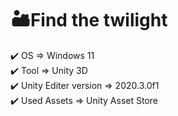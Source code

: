 # 🏜️Find the twilight


✔️ OS => Windows 11</br>
✔️ Tool => Unity 3D</br>
✔️ Unity Editer version => 2020.3.0f1</br>
✔️ Used Assets => Unity Asset Store</br>

